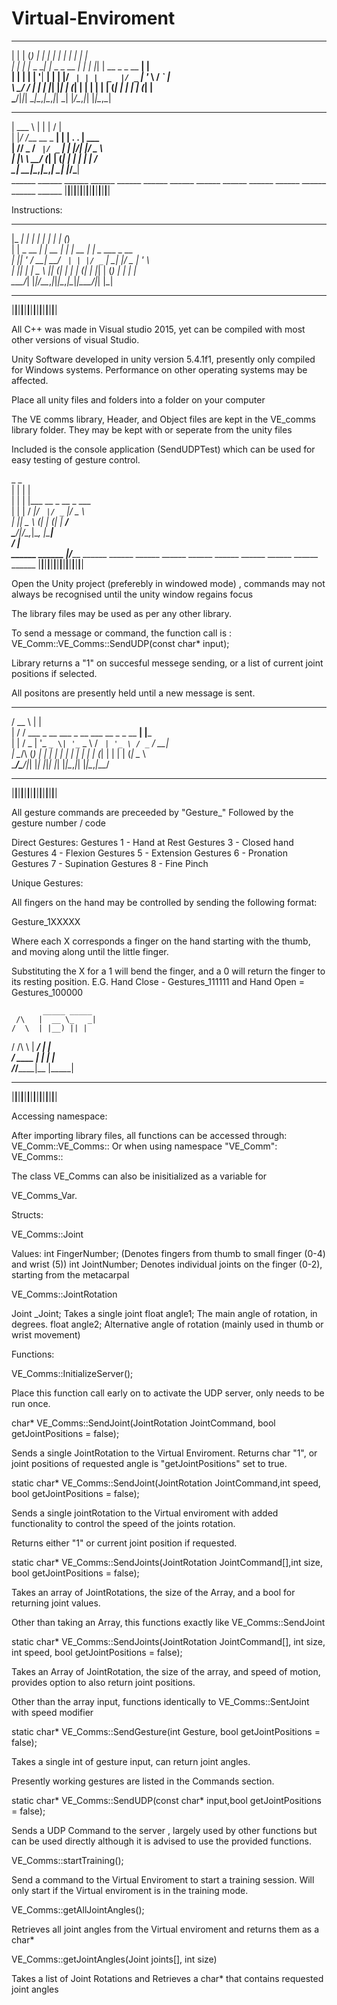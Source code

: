 # Virtual-Enviroment
 _   _ _      _               _   _   _                 _                                          
| | | (_)    | |             | | | | | |               | |                                         
| | | |_ _ __| |_ _   _  __ _| | | |_| | __ _ _ __   __| |                                         
| | | | | '__| __| | | |/ _` | | |  _  |/ _` | '_ \ / _` |                                         
\ \_/ / | |  | |_| |_| | (_| | | | | | | (_| | | | | (_| |                                         
 \___/|_|_|   \__|\__,_|\__,_|_| \_| |_/\__,_|_| |_|\__,_|                                         
                                                                                                   
                                                                                                   
______               _  ___  ___                                                                   
| ___ \             | | |  \/  |                                                                   
| |_/ /___  __ _  __| | | .  . | ___                                                               
|    // _ \/ _` |/ _` | | |\/| |/ _ \                                                              
| |\ \  __/ (_| | (_| | | |  | |  __/                                                              
\_| \_\___|\__,_|\__,_| \_|  |_/\___|                                                              
                                                                                                                                                                                              ______ ______ ______ ______ ______ ______ ______ ______ ______ ______ ______ ______ ______ ______ 
|______|______|______|______|______|______|______|______|______|______|______|______|______|______|

Instructions: 

 _____          _        _ _       _   _                                                           
|_   _|        | |      | | |     | | (_)                                                          
  | | _ __  ___| |_ __ _| | | __ _| |_ _  ___  _ __                                                
  | || '_ \/ __| __/ _` | | |/ _` | __| |/ _ \| '_ \                                               
 _| || | | \__ \ || (_| | | | (_| | |_| | (_) | | | |                                              
 \___/_| |_|___/\__\__,_|_|_|\__,_|\__|_|\___/|_| |_|                                              
 ______ ______ ______ ______ ______ ______ ______ ______ ______ ______ ______ ______ ______ ______ 
|______|______|______|______|______|______|______|______|______|______|______|______|______|______|

All C++ was made in Visual studio 2015, yet can be compiled with most other versions of visual Studio. 

Unity Software developed in unity version 5.4.1f1, presently only compiled for Windows systems. Performance on other operating systems may be affected.

Place all unity files and folders into a folder on your computer

The VE comms library, Header, and Object files are kept in the VE_comms library folder. They may be kept with or seperate from the unity files


Included is the console application (SendUDPTest) which can be used for easy testing of gesture control.




 _   _                                                                                             
| | | |                                                                                            
| | | |___  __ _  __ _  ___                                                                        
| | | / __|/ _` |/ _` |/ _ \                                                                       
| |_| \__ \ (_| | (_| |  __/                                                                       
 \___/|___/\__,_|\__, |\___|                                                                       
                  __/ |                                                                            
 ______ ______ __|___/______ ______ ______ ______ ______ ______ ______ ______ ______ ______ ______ 
|______|______|______|______|______|______|______|______|______|______|______|______|______|______|


Open the Unity project (preferebly in windowed mode) , commands may not always be recognised until the unity window regains focus

The library files may be used as per any other library. 

To send a message or command, the function call is : VE_Comm::VE_Comms::SendUDP(const char* input);

Library returns a "1" on succesful messege sending, or a list of current joint positions if selected. 

All positons are presently held until a new message is sent. 


 _____                                           _                                                 
/  __ \                                         | |                                                
| /  \/ ___  _ __ ___  _ __ ___   __ _ _ __   __| |___                                             
| |    / _ \| '_ ` _ \| '_ ` _ \ / _` | '_ \ / _` / __|                                            
| \__/\ (_) | | | | | | | | | | | (_| | | | | (_| \__ \                                            
 \____/\___/|_| |_| |_|_| |_| |_|\__,_|_| |_|\__,_|___/                                            
 ______ ______ ______ ______ ______ ______ ______ ______ ______ ______ ______ ______ ______ ______ 
|______|______|______|______|______|______|______|______|______|______|______|______|______|______|

All gesture commands are preceeded by "Gesture_" Followed by the gesture number / code


Direct Gestures:
Gestures 1 - Hand at Rest 
Gestures 3 - Closed hand 
Gestures 4 - Flexion 
Gestures 5 - Extension
Gestures 6 - Pronation
Gestures 7 - Supination
Gestures 8 - Fine Pinch


Unique Gestures: 

All fingers on the hand may be controlled by sending the following format: 

Gesture_1XXXXX

Where each X corresponds a finger on the hand starting with the thumb, and moving along until the little finger. 

Substituting the X for a 1 will bend the finger, and a 0 will return the finger to its resting position. 
E.G. Hand Close - Gestures_111111 and Hand Open = Gestures_100000 


           _____ _____                                    
     /\   |  __ \_   _|                                   
    /  \  | |__) || |                                     
   / /\ \ |  ___/ | |                                     
  / ____ \| |    _| |_                                    
 /_/____\_\_|__ |_____|
 ______ ______ ______ ______ ______ ______ ______ ______ ______ ______ ______ ______ ______ ______ 
|______|______|______|______|______|______|______|______|______|______|______|______|______|______|


Accessing namespace: 


After importing library files, all functions can be accessed through:
VE_Comm::VE_Comms::<function name>
Or when using namespace "VE_Comm":
VE_Comms::<function name>  

The class VE_Comms can also be inisitialized as a variable for 

VE_Comms_Var.<function name>



Structs:

VE_Comms::Joint 

Values: 
int FingerNumber; (Denotes fingers from thumb to small finger (0-4) and wrist (5))
int JointNumber;  Denotes individual joints on the finger (0-2), starting from the metacarpal 

VE_Comms::JointRotation 

Joint _Joint; Takes a single joint
float angle1; The main angle of rotation, in degrees. 
float angle2; Alternative angle of rotation (mainly used in thumb or wrist movement)



Functions:


VE_Comms::InitializeServer();

Place this function call early on to activate the UDP server, only needs to be run once. 


char*  VE_Comms::SendJoint(JointRotation JointCommand, bool getJointPositions = false);

Sends a single JointRotation to the Virtual Enviroment. Returns char "1", or joint positions of requested angle is "getJointPositions" set to true. 

static char*  VE_Comms::SendJoint(JointRotation JointCommand,int speed, bool getJointPositions = false);

Sends a single jointRotation to the Virtual enviroment with added functionality to control the speed of the joints rotation. 

Returns either "1" or current joint position if requested.



static char*  VE_Comms::SendJoints(JointRotation JointCommand[],int size, bool getJointPositions = false);

Takes an array of JointRotations, the size of the Array, and a bool for returning joint values. 

Other than taking an Array, this functions exactly like VE_Comms::SendJoint 


static char*  VE_Comms::SendJoints(JointRotation JointCommand[], int size, int speed, bool getJointPositions = false);

Takes an Array of JointRotation, the size of the array, and speed of motion, provides option to also return joint positions. 

Other than the array input, functions identically to VE_Comms::SentJoint with speed modifier



static char* VE_Comms::SendGesture(int Gesture, bool getJointPositions = false);

Takes a single int of gesture input, can return joint angles. 

Presently working gestures are listed in the Commands section. 


static char* VE_Comms::SendUDP(const char* input,bool getJointPositions = false);


Sends a UDP Command to the server , largely used by other functions but can be used directly although it is advised to use the provided functions. 


VE_Comms::startTraining();

Send a command to the Virtual Enviroment to start a training session. Will only start if the Virtual enviroment is in the training mode. 


VE_Comms::getAllJointAngles();

Retrieves all joint angles from the Virtual enviroment and returns them as a char*

VE_Comms::getJointAngles(Joint joints[], int size)

Takes a list of Joint Rotations and Retrieves a char* that contains requested joint angles